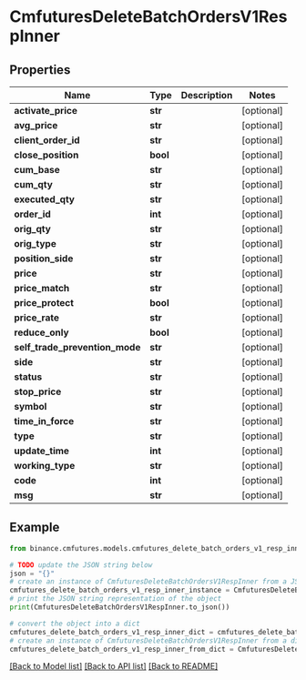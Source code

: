 # CmfuturesDeleteBatchOrdersV1RespInner


## Properties

Name | Type | Description | Notes
------------ | ------------- | ------------- | -------------
**activate_price** | **str** |  | [optional] 
**avg_price** | **str** |  | [optional] 
**client_order_id** | **str** |  | [optional] 
**close_position** | **bool** |  | [optional] 
**cum_base** | **str** |  | [optional] 
**cum_qty** | **str** |  | [optional] 
**executed_qty** | **str** |  | [optional] 
**order_id** | **int** |  | [optional] 
**orig_qty** | **str** |  | [optional] 
**orig_type** | **str** |  | [optional] 
**position_side** | **str** |  | [optional] 
**price** | **str** |  | [optional] 
**price_match** | **str** |  | [optional] 
**price_protect** | **bool** |  | [optional] 
**price_rate** | **str** |  | [optional] 
**reduce_only** | **bool** |  | [optional] 
**self_trade_prevention_mode** | **str** |  | [optional] 
**side** | **str** |  | [optional] 
**status** | **str** |  | [optional] 
**stop_price** | **str** |  | [optional] 
**symbol** | **str** |  | [optional] 
**time_in_force** | **str** |  | [optional] 
**type** | **str** |  | [optional] 
**update_time** | **int** |  | [optional] 
**working_type** | **str** |  | [optional] 
**code** | **int** |  | [optional] 
**msg** | **str** |  | [optional] 

## Example

```python
from binance.cmfutures.models.cmfutures_delete_batch_orders_v1_resp_inner import CmfuturesDeleteBatchOrdersV1RespInner

# TODO update the JSON string below
json = "{}"
# create an instance of CmfuturesDeleteBatchOrdersV1RespInner from a JSON string
cmfutures_delete_batch_orders_v1_resp_inner_instance = CmfuturesDeleteBatchOrdersV1RespInner.from_json(json)
# print the JSON string representation of the object
print(CmfuturesDeleteBatchOrdersV1RespInner.to_json())

# convert the object into a dict
cmfutures_delete_batch_orders_v1_resp_inner_dict = cmfutures_delete_batch_orders_v1_resp_inner_instance.to_dict()
# create an instance of CmfuturesDeleteBatchOrdersV1RespInner from a dict
cmfutures_delete_batch_orders_v1_resp_inner_from_dict = CmfuturesDeleteBatchOrdersV1RespInner.from_dict(cmfutures_delete_batch_orders_v1_resp_inner_dict)
```
[[Back to Model list]](../README.md#documentation-for-models) [[Back to API list]](../README.md#documentation-for-api-endpoints) [[Back to README]](../README.md)


